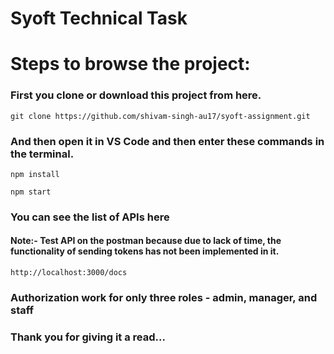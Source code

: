 # Syoft Technical Task

# Steps to browse the project:

### First you clone or download this project from here.
```
git clone https://github.com/shivam-singh-au17/syoft-assignment.git
```

### And then open it in VS Code and then enter these commands in the terminal.  
```
npm install
```
```
npm start
```

### You can see the list of APIs here
#### Note:- Test API on the postman because due to lack of time, the functionality of sending tokens has not been implemented in it.
```
http://localhost:3000/docs
```

### Authorization work for only three roles - admin, manager, and staff

### Thank you for giving it a read...
